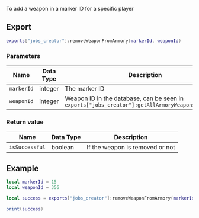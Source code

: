 

To add a weapon in a marker ID for a specific player

## Export
``` lua
exports["jobs_creator"]:removeWeaponFromArmory(markerId, weaponId)
```

### Parameters

| Name    | Data Type | Description                 |
| -                 | -         | -                 |
| `markerId`        | integer   | The marker ID     |
| `weaponId`| integer    | Weapon ID in the database, can be seen in ``` exports["jobs_creator"]:getAllArmoryWeapons(markerId) ``` |

### Return value
| Name              | Data Type | Description                                   |
| -                 | -         | -                                             |
| `isSuccessful`   | boolean     | If the weapon is removed or not   |

## Example
``` lua
local markerId = 15
local weaponId = 356

local success = exports["jobs_creator"]:removeWeaponFromArmory(markerId, weaponId)

print(success)
```
